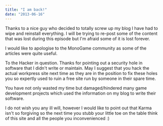 ```yaml
---
title: "I am back!"
date: "2013-06-16"
---
```


Thanks to a nice guy who decided to totally screw up my blog I have had to wipe and reinstall everything. I will be trying to re-post some of the content that was lost during this episode but I'm afraid some of it is lost forever.

I would like to apologise to the MonoGame community as some of the articles were quite useful.

To the Hacker in question. Thanks for pointing out a security hole in software that I didn't write or maintain. May I suggest that you hack the actual workpress site next time as they are in the position to fix these holes you so expertly used to ruin a free site run by someone in their spare time.

You have not only wasted my time but damaged/hindered many game development projects which used the information on my blog to write their software.

I do not wish you any ill will, however I would like to point out that Karma isn't so forgiving so the next time you stubb your little toe on the table think of this site and all the people you inconvenienced :)
